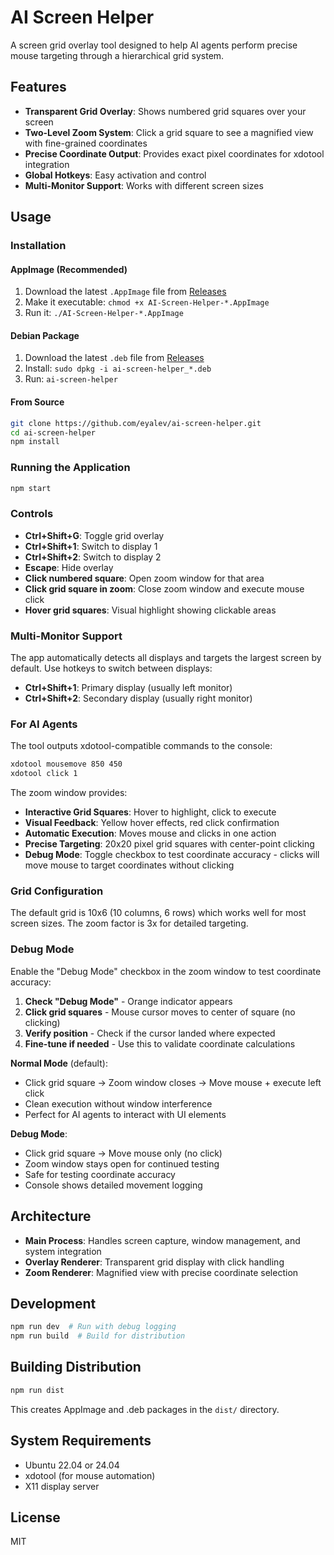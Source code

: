 # AI Screen Helper

A screen grid overlay tool designed to help AI agents perform precise mouse targeting through a hierarchical grid system.

## Features

- **Transparent Grid Overlay**: Shows numbered grid squares over your screen
- **Two-Level Zoom System**: Click a grid square to see a magnified view with fine-grained coordinates
- **Precise Coordinate Output**: Provides exact pixel coordinates for xdotool integration
- **Global Hotkeys**: Easy activation and control
- **Multi-Monitor Support**: Works with different screen sizes

## Usage

### Installation

#### AppImage (Recommended)

1. Download the latest `.AppImage` file from [Releases](https://github.com/eyalev/ai-screen-helper/releases)
2. Make it executable: `chmod +x AI-Screen-Helper-*.AppImage`
3. Run it: `./AI-Screen-Helper-*.AppImage`

#### Debian Package

1. Download the latest `.deb` file from [Releases](https://github.com/eyalev/ai-screen-helper/releases)
2. Install: `sudo dpkg -i ai-screen-helper_*.deb`
3. Run: `ai-screen-helper`

#### From Source

```bash
git clone https://github.com/eyalev/ai-screen-helper.git
cd ai-screen-helper
npm install
```

### Running the Application

```bash
npm start
```

### Controls

- **Ctrl+Shift+G**: Toggle grid overlay
- **Ctrl+Shift+1**: Switch to display 1 
- **Ctrl+Shift+2**: Switch to display 2
- **Escape**: Hide overlay
- **Click numbered square**: Open zoom window for that area
- **Click grid square in zoom**: Close zoom window and execute mouse click
- **Hover grid squares**: Visual highlight showing clickable areas

### Multi-Monitor Support

The app automatically detects all displays and targets the largest screen by default. Use hotkeys to switch between displays:
- **Ctrl+Shift+1**: Primary display (usually left monitor)
- **Ctrl+Shift+2**: Secondary display (usually right monitor)

### For AI Agents

The tool outputs xdotool-compatible commands to the console:

```bash
xdotool mousemove 850 450
xdotool click 1
```

The zoom window provides:
- **Interactive Grid Squares**: Hover to highlight, click to execute
- **Visual Feedback**: Yellow hover effects, red click confirmation
- **Automatic Execution**: Moves mouse and clicks in one action
- **Precise Targeting**: 20x20 pixel grid squares with center-point clicking
- **Debug Mode**: Toggle checkbox to test coordinate accuracy - clicks will move mouse to target coordinates without clicking

### Grid Configuration

The default grid is 10x6 (10 columns, 6 rows) which works well for most screen sizes. The zoom factor is 3x for detailed targeting.

### Debug Mode

Enable the "Debug Mode" checkbox in the zoom window to test coordinate accuracy:

1. **Check "Debug Mode"** - Orange indicator appears
2. **Click grid squares** - Mouse cursor moves to center of square (no clicking)
3. **Verify position** - Check if the cursor landed where expected
4. **Fine-tune if needed** - Use this to validate coordinate calculations

**Normal Mode** (default):
- Click grid square → Zoom window closes → Move mouse + execute left click
- Clean execution without window interference
- Perfect for AI agents to interact with UI elements

**Debug Mode**:
- Click grid square → Move mouse only (no click)
- Zoom window stays open for continued testing
- Safe for testing coordinate accuracy
- Console shows detailed movement logging

## Architecture

- **Main Process**: Handles screen capture, window management, and system integration
- **Overlay Renderer**: Transparent grid display with click handling  
- **Zoom Renderer**: Magnified view with precise coordinate selection

## Development

```bash
npm run dev  # Run with debug logging
npm run build  # Build for distribution
```

## Building Distribution

```bash
npm run dist
```

This creates AppImage and .deb packages in the `dist/` directory.

## System Requirements

- Ubuntu 22.04 or 24.04
- xdotool (for mouse automation)
- X11 display server

## License

MIT